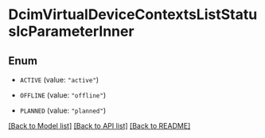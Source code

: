 # DcimVirtualDeviceContextsListStatusIcParameterInner

## Enum


* `ACTIVE` (value: `"active"`)

* `OFFLINE` (value: `"offline"`)

* `PLANNED` (value: `"planned"`)


[[Back to Model list]](../README.md#documentation-for-models) [[Back to API list]](../README.md#documentation-for-api-endpoints) [[Back to README]](../README.md)


